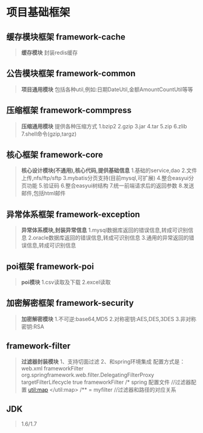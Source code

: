 # 项目基础框架 
## 缓存模块框架 framework-cache
> **缓存模块**
> 封装redis缓存

## 公告模块框架 framework-common
> **项目通用模块**
> 包括各种util,例如:日期DateUtil,金额AmountCountUtil等等

## 压缩框架 framework-commpress
> **压缩通用模块**
> 提供各种压缩方式
1.bzip2
2.gzip
3.jar
4.tar
5.zip
6.zlib
7.shell命令(gzip,targz)

## 核心框架 framework-core
> **核心设计模块(不通用),核心代码,提供基础信息**
1.基础的service,dao
2.文件上传,nfs/ftp/sftp
3.mybatis分页支持(目前mysql,可扩展)
4.整合easyui分页功能
5.验证码
6.整合easyui树结构
7.统一前端请求后的返回参数
8.发送邮件,包括html邮件

## 异常体系框架 framework-exception
> **异常体系模块,封装异常信息**
1.mysql数据库返回的错误信息,转成可识别信息
2.oracle数据库返回的错误信息,转成可识别信息
3.通用的异常返回的错误信息,转成可识别信息

## poi框架 framework-poi
> **poi模块**
1.csv读取及下载
2.excel读取

## 加密解密框架 framework-security
> **加密解密模块**
1.不可逆:base64,MD5
2.对称密钥:AES,DES,3DES
3.非对称密钥:RSA

## framework-filter

 > **过滤器封装模块**
1、支持切面过滤
2、和spring环境集成
 配置方式是：
 web.xml 
     <filter>
        <filter-name>frameworkFilter</filter-name>
        <filter-class>org.springframework.web.filter.DelegatingFilterProxy</filter-class>
        <init-param>
            <param-name>targetFilterLifecycle</param-name>
            <param-value>true</param-value>
        </init-param>
    </filter>
    <filter-mapping>
        <filter-name>frameworkFilter</filter-name>
        <url-pattern>/*</url-pattern>
    </filter-mapping>
    spring 配置文件
      <bean id="frameworkFilter" class="cn.vanskey.filter.web.FrameworkFilterFactoryBean">
        <property name="filters"> //过滤器配置
            <util:map>
                <entry key="myfilter">
                    <bean  class="com.zrj.pay.cashier.action.demo.MyFilter"/>
                </entry>
            </util:map>
        </property>
        <property name="filterChainDefinitions">
            <value>
                /** = myfilter   //过滤器和路径的对应关系
            </value>
        </property>
    </bean>

## JDK
> 1.6/1.7
